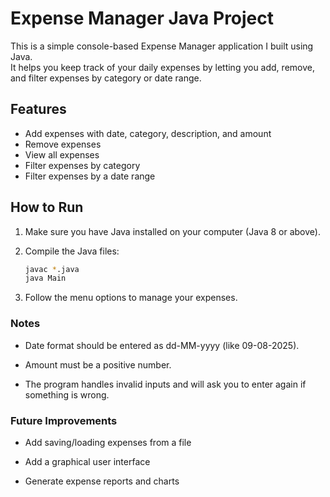# Expense Manager Java Project

This is a simple console-based Expense Manager application I built using Java.  
It helps you keep track of your daily expenses by letting you add, remove, and filter expenses by category or date range.

## Features

- Add expenses with date, category, description, and amount  
- Remove expenses  
- View all expenses  
- Filter expenses by category  
- Filter expenses by a date range

## How to Run

1. Make sure you have Java installed on your computer (Java 8 or above).  
2. Compile the Java files:

   ```bash
   javac *.java
   java Main
   
3. Follow the menu options to manage your expenses.

### Notes

- Date format should be entered as dd-MM-yyyy (like 09-08-2025).

- Amount must be a positive number.

- The program handles invalid inputs and will ask you to enter again if something is wrong.

### Future Improvements

- Add saving/loading expenses from a file

- Add a graphical user interface

- Generate expense reports and charts
